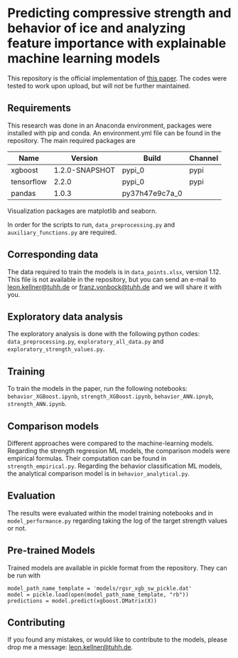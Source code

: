 # Predicting compressive strength and behavior of ice and analyzing feature importance with explainable machine learning models

This repository is the official implementation of [this paper](https://doi.org/10.1016/j.oceaneng.2022.111396). The codes were tested to work upon upload, but will not be further maintained.

## Requirements

This research was done in an Anaconda environment, packages were installed with pip and conda. An environment.yml file can be found in the repository. The main required packages are

| Name               | Version         | Build          | Channel        |
| ------------------ |---------------- | -------------- | -------------- | 
| xgboost   |     1.2.0-SNAPSHOT         |      pypi_0       |     pypi    
| tensorflow          |      2.2.0         |           pypi_0 |   pypi |
| pandas                |    1.0.3         |   py37h47e9c7a_0| | 

Visualization packages are matplotlib and seaborn.

In order for the scripts to run, `data_preprocessing.py` and `auxiliary_functions.py` are required. 

## Corresponding data

The data required to train the models is in `data_points.xlsx`, version 1.12. This file is not available in the repository, but you can send an e-mail to leon.kellner@tuhh.de or franz.vonbock@tuhh.de and we will share it with you.

## Exploratory data analysis

The exploratory analysis is done with the following python codes: `data_preprocessing.py`, `exploratory_all_data.py` and `exploratory_strength_values.py`. 

## Training

To train the models in the paper, run the following notebooks: `behavior_XGBoost.ipynb`, `strength_XGBoost.ipynb`, `behavior_ANN.ipnyb`, `strength_ANN.ipynb`. 

## Comparison models

Different approaches were compared to the machine-learning models. Regarding the strength regression ML models, the comparison models were empirical formulas. Their computation can be found in `strength_empirical.py`. Regarding the behavior classification ML models, the analytical comparison model is in `behavior_analytical.py`. 

## Evaluation

The results were evaluated within the model training notebooks and in `model_performance.py` regarding taking the log of the target strength values or not.

## Pre-trained Models

Trained models are available in pickle format from the repository. They can be run with 

```
model_path_name_template = 'models/rgsr_xgb_sw_pickle.dat'
model = pickle.load(open(model_path_name_template, "rb"))  
predictions = model.predict(xgboost.DMatrix(X))
```

## Contributing

If you found any mistakes, or would like to contribute to the models, please drop me a message: leon.kellner@tuhh.de.
